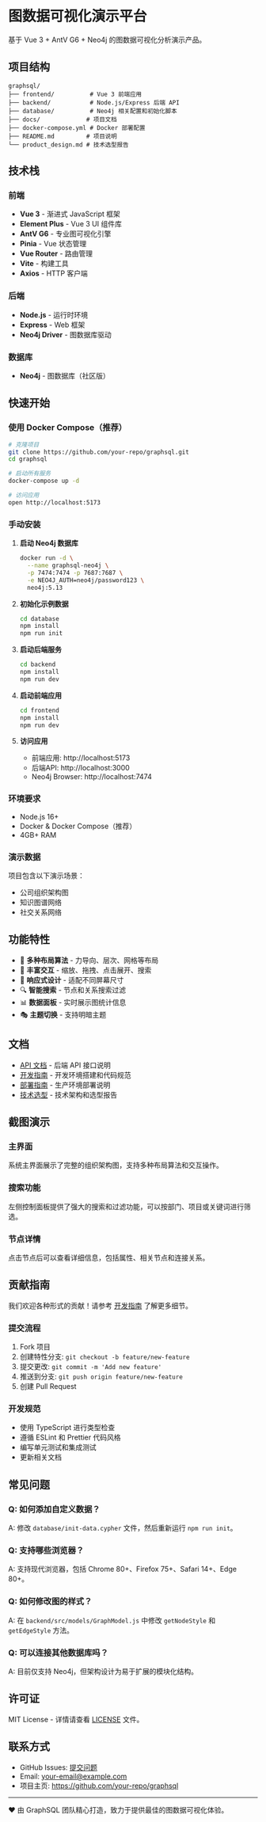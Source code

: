 # 图数据可视化演示平台

基于 Vue 3 + AntV G6 + Neo4j 的图数据可视化分析演示产品。

## 项目结构

```
graphsql/
├── frontend/          # Vue 3 前端应用
├── backend/           # Node.js/Express 后端 API
├── database/          # Neo4j 相关配置和初始化脚本
├── docs/             # 项目文档
├── docker-compose.yml # Docker 部署配置
├── README.md         # 项目说明
└── product_design.md # 技术选型报告
```

## 技术栈

### 前端
- **Vue 3** - 渐进式 JavaScript 框架
- **Element Plus** - Vue 3 UI 组件库
- **AntV G6** - 专业图可视化引擎
- **Pinia** - Vue 状态管理
- **Vue Router** - 路由管理
- **Vite** - 构建工具
- **Axios** - HTTP 客户端

### 后端
- **Node.js** - 运行时环境
- **Express** - Web 框架
- **Neo4j Driver** - 图数据库驱动

### 数据库
- **Neo4j** - 图数据库（社区版）

## 快速开始

### 使用 Docker Compose（推荐）

```bash
# 克隆项目
git clone https://github.com/your-repo/graphsql.git
cd graphsql

# 启动所有服务
docker-compose up -d

# 访问应用
open http://localhost:5173
```

### 手动安装

1. **启动 Neo4j 数据库**
   ```bash
   docker run -d \
     --name graphsql-neo4j \
     -p 7474:7474 -p 7687:7687 \
     -e NEO4J_AUTH=neo4j/password123 \
     neo4j:5.13
   ```

2. **初始化示例数据**
   ```bash
   cd database
   npm install
   npm run init
   ```

3. **启动后端服务**
   ```bash
   cd backend
   npm install
   npm run dev
   ```

4. **启动前端应用**
   ```bash
   cd frontend
   npm install
   npm run dev
   ```

5. **访问应用**
   - 前端应用: http://localhost:5173
   - 后端API: http://localhost:3000
   - Neo4j Browser: http://localhost:7474

### 环境要求
- Node.js 16+
- Docker & Docker Compose（推荐）
- 4GB+ RAM

### 演示数据

项目包含以下演示场景：
- 公司组织架构图
- 知识图谱网络
- 社交关系网络

## 功能特性

- 🎯 **多种布局算法** - 力导向、层次、网格等布局
- 🎨 **丰富交互** - 缩放、拖拽、点击展开、搜索
- 📱 **响应式设计** - 适配不同屏幕尺寸
- 🔍 **智能搜索** - 节点和关系搜索过滤
- 📊 **数据面板** - 实时展示图统计信息
- 🎭 **主题切换** - 支持明暗主题

## 文档

- [API 文档](./docs/API.md) - 后端 API 接口说明
- [开发指南](./docs/DEVELOPMENT.md) - 开发环境搭建和代码规范
- [部署指南](./docs/DEPLOYMENT.md) - 生产环境部署说明
- [技术选型](./product_design.md) - 技术架构和选型报告

## 截图演示

### 主界面
系统主界面展示了完整的组织架构图，支持多种布局算法和交互操作。

### 搜索功能
左侧控制面板提供了强大的搜索和过滤功能，可以按部门、项目或关键词进行筛选。

### 节点详情
点击节点后可以查看详细信息，包括属性、相关节点和连接关系。

## 贡献指南

我们欢迎各种形式的贡献！请参考 [开发指南](./docs/DEVELOPMENT.md) 了解更多细节。

### 提交流程
1. Fork 项目
2. 创建特性分支: `git checkout -b feature/new-feature`
3. 提交更改: `git commit -m 'Add new feature'`
4. 推送到分支: `git push origin feature/new-feature`
5. 创建 Pull Request

### 开发规范
- 使用 TypeScript 进行类型检查
- 遵循 ESLint 和 Prettier 代码风格
- 编写单元测试和集成测试
- 更新相关文档

## 常见问题

### Q: 如何添加自定义数据？
A: 修改 `database/init-data.cypher` 文件，然后重新运行 `npm run init`。

### Q: 支持哪些浏览器？
A: 支持现代浏览器，包括 Chrome 80+、Firefox 75+、Safari 14+、Edge 80+。

### Q: 如何修改图的样式？
A: 在 `backend/src/models/GraphModel.js` 中修改 `getNodeStyle` 和 `getEdgeStyle` 方法。

### Q: 可以连接其他数据库吗？
A: 目前仅支持 Neo4j，但架构设计为易于扩展的模块化结构。

## 许可证

MIT License - 详情请查看 [LICENSE](./LICENSE) 文件。

## 联系方式

- GitHub Issues: [提交问题](https://github.com/your-repo/graphsql/issues)
- Email: your-email@example.com
- 项目主页: https://github.com/your-repo/graphsql

---

❤️ 由 GraphSQL 团队精心打造，致力于提供最佳的图数据可视化体验。